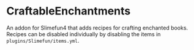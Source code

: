 # CraftableEnchantments

An addon for Slimefun4 that adds recipes for crafting enchanted books. Recipes can be disabled individually by disabling the items in `plugins/Slimefun/items.yml`.
